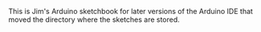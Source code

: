 This is Jim's Arduino sketchbook for later versions of the Arduino IDE that moved the directory where the sketches are stored.
